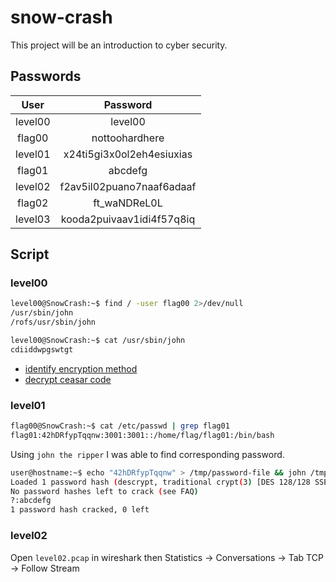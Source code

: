 # snow-crash
This project will be an introduction to cyber security.

## Passwords

| User    | Password                  |
| :-----: |:-------------------------:|
| level00 | level00                   |
| flag00  | nottoohardhere            |
| level01 | x24ti5gi3x0ol2eh4esiuxias |
| flag01  | abcdefg                   |
| level02 | f2av5il02puano7naaf6adaaf |
| flag02  | ft_waNDReL0L              |
| level03 | kooda2puivaav1idi4f57q8iq |

## Script

### level00

```bash
level00@SnowCrash:~$ find / -user flag00 2>/dev/null
/usr/sbin/john
/rofs/usr/sbin/john
```

```bash
level00@SnowCrash:~$ cat /usr/sbin/john
cdiiddwpgswtgt
```

- [identify encryption method](https://www.dcode.fr/identification-chiffrement)
- [decrypt ceasar code](https://www.dcode.fr/chiffre-cesar)

### level01

```bash
flag00@SnowCrash:~$ cat /etc/passwd | grep flag01
flag01:42hDRfypTqqnw:3001:3001::/home/flag/flag01:/bin/bash
```

Using ``john the ripper`` I was able to find corresponding password.

```bash
user@hostname:~$ echo "42hDRfypTqqnw" > /tmp/password-file && john /tmp/password-file && john -show /tmp/password-file
Loaded 1 password hash (descrypt, traditional crypt(3) [DES 128/128 SSE2-16])
No password hashes left to crack (see FAQ)
?:abcdefg
1 password hash cracked, 0 left
```

### level02

Open ``level02.pcap`` in wireshark then Statistics -> Conversations -> Tab TCP -> Follow Stream

